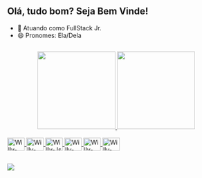 ## Olá, tudo bom? Seja Bem Vinde!

- 🔭 Atuando como FullStack Jr.
- 😄 Pronomes: Ela/Dela

##

<div align="center">
  <a href="https://github.com/WillyaraAmorim">
  <img height="180em" src="https://github-readme-stats.vercel.app/api?username=WillyaraAmorim&show_icons=true&theme=radical&include_all_commits=true&count_private=true"/>
  <img height="180em" src="https://github-readme-stats.vercel.app/api/top-langs/?username=WillyaraAmorim&layout=compact&theme=radical"/>
</div>


<div style="display: inline_block"><br>
  <img align="center" alt="Willy-HTML" height="30" width="40" src="https://cdn.jsdelivr.net/gh/devicons/devicon/icons/html5/html5-original.svg" />
  <img align="center" alt="Willy-CSS" height="30" width="40" src="https://cdn.jsdelivr.net/gh/devicons/devicon/icons/css3/css3-original.svg" />
  <img align="center" alt="Willy-Js" height="30" width="40" src="https://cdn.jsdelivr.net/gh/devicons/devicon/icons/javascript/javascript-original.svg" />
  <img align="center" alt="Willy-React" height="30" width="40" src="https://cdn.jsdelivr.net/gh/devicons/devicon/icons/react/react-original.svg" />
  <img align="center" alt="Willy-Csharp" height="30" width="40" src="https://cdn.jsdelivr.net/gh/devicons/devicon/icons/csharp/csharp-original.svg" />
  <img align="center" alt="Willy-Java" height="30" width="40" src="https://cdn.jsdelivr.net/gh/devicons/devicon/icons/java/java-original.svg" />
   
</div>

##

<div> 
  <a href="https://www.linkedin.com/in/willyara-amorim/" target="_blank"><img src="https://img.shields.io/badge/-LinkedIn-%230077B5?style=for-the-badge&logo=linkedin&logoColor=white" target="_blank"></a> 
</div>

